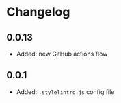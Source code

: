 # Changelog

## 0.0.13

- Added: new GitHub actions flow

## 0.0.1

- Added: `.stylelintrc.js` config file
